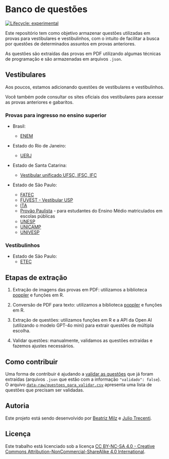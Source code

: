 # Banco de questões

<!-- badges: start -->
[![Lifecycle: experimental](https://img.shields.io/badge/lifecycle-experimental-orange.svg)](https://lifecycle.r-lib.org/articles/stages.html#experimental)
<!-- badges: end -->
  
  
Este repositório tem como objetivo armazenar questões utilizadas em provas para vestibulares e vestibulinhos, com o intuito de facilitar a busca por questões de determinados assuntos em provas anteriores.

As questões são extraídas das provas em PDF utilizando algumas técnicas de programação e são armazenadas em arquivos `.json`.

## Vestibulares

Aos poucos, estamos adicionando questões de vestibulares e vestibulinhos.

Você também pode consultar os sites oficiais dos vestibulares para acessar as provas anteriores e gabaritos.

### Provas para ingresso no ensino superior

- Brasil:
  - [ENEM](https://www.gov.br/inep/pt-br/areas-de-atuacao/avaliacao-e-exames-educacionais/enem/provas-e-gabaritos)

- Estado do Rio de Janeiro:
   - [UERJ](https://www.vestibular.uerj.br/)

- Estado de Santa Catarina:
  - [Vestibular unificado UFSC, IFSC, IFC](https://www.ifsc.edu.br/vestibularunificado)

- Estado de São Paulo:
  - [FATEC](https://www.cps.sp.gov.br/fatec/vestibular/)
  - [FUVEST - Vestibular USP](https://acervo.fuvest.br/?t=vestibular)
  - [ITA](https://vestibular.ita.br/provas.htm)
  - [Provão Paulista](https://provaopaulistaseriado.vunesp.com.br/) - para estudantes do Ensino Médio matriculados em escolas públicas
  - [UNESP](https://vestibular.unesp.br/)
  - [UNICAMP](https://www.comvest.unicamp.br/vestibulares-anteriores/)
  - [UNIVESP](https://univesp.br/vestibular)
 


### Vestibulinhos

- Estado de São Paulo:
  - [ETEC](https://www.vestibulinhoetec.com.br/provas-gabaritos/)


## Etapas de extração

1. Extração de imagens das provas em PDF: utilizamos a biblioteca [poppler](https://poppler.freedesktop.org/releases.html) e funções em R. 

2. Conversão de PDF para texto: utilizamos a biblioteca [poppler](https://poppler.freedesktop.org/releases.html) e funções em R.

3. Extração de questões: utilizamos funções em R e a API da Open AI (utilizando o modelo GPT-4o mini) para extrair questões de múltipla escolha.

4. Validar questões: manualmente, validamos as questões extraídas e fazemos ajustes necessários.


## Como contribuir

Uma forma de contribuir é ajudando a [validar as questões](https://github.com/beatrizmilz/BancoDeQuestoes/tree/main/data-raw/questoes/fuvest/2025) que já foram extraídas (arquivos `.json` que estão com a informação  `"validado": false`). O arquivo [`data-raw/questoes_para_validar.csv`](https://github.com/beatrizmilz/BancoDeQuestoes/blob/main/data-raw/questoes_para_validar.csv) apresenta uma lista de questões que precisam ser validadas.

## Autoria

Este projeto está sendo desenvolvido por [Beatriz Milz](https://beamilz.com) e [Julio Trecenti](https://jtrecenti.com/).

## Licença

Este trabalho está licenciado sob a licença [CC BY-NC-SA 4.0 - Creative Commons Attribution-NonCommercial-ShareAlike 4.0 International](https://creativecommons.org/licenses/by-nc-sa/4.0/deed.en).
